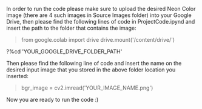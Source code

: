 In order to run the code please make sure to upload the desired Neon Color image (there are 4 such images in Source Images folder) into your Google Drive, then please find the following lines of code in ProjectCode.ipynd and insert the path to the folder that contains the image:

>from google.colab import drive
 >drive.mount('/content/drive/')

?%cd 'YOUR_GOOGLE_DRIVE_FOLDER_PATH'

Then please find the following line of code and insert the name on the desired input image that you stored in the above folder location you inserted:

>bgr_image = cv2.imread('YOUR_IMAGE_NAME.png')

Now you are ready to run the code :)
